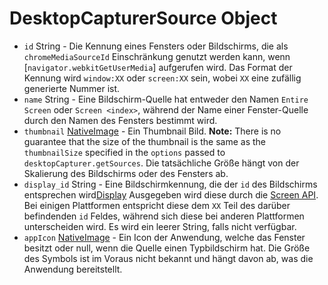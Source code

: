 # DesktopCapturerSource Object

* `id` String - Die Kennung eines Fensters oder Bildschirms, die als `chromeMediaSourceId` Einschränkung genutzt werden kann, wenn [`navigator.webkitGetUserMedia`] aufgerufen wird. Das Format der Kennung wird `window:XX` oder `screen:XX` sein, wobei `XX` eine zufällig generierte Nummer ist.
* `name` String - Eine Bildschirm-Quelle hat entweder den Namen `Entire Screen` oder `Screen <index>`, während der Name einer Fenster-Quelle durch den Namen des Fensters bestimmt wird.
* `thumbnail` [NativeImage](../native-image.md) - Ein Thumbnail Bild. **Note:** There is no guarantee that the size of the thumbnail is the same as the `thumbnailSize` specified in the `options` passed to `desktopCapturer.getSources`. Die tatsächliche Größe hängt von der Skalierung des Bildschirms oder des Fensters ab.
* `display_id` String - Eine Bildschirmkennung, die der `id` des Bildschirms entsprechen wird[Display](display.md) Ausgegeben wird diese durch die [Screen API](../screen.md). Bei einigen Plattformen entspricht diese dem `XX` Teil des darüber befindenden `id` Feldes, während sich diese bei anderen Plattformen unterscheiden wird. Es wird ein leerer String, falls nicht verfügbar.
* `appIcon` [NativeImage](../native-image.md) - Ein Icon der Anwendung, welche das Fenster besitzt oder null, wenn die Quelle einen Typbildschirm hat. Die Größe des Symbols ist im Voraus nicht bekannt und hängt davon ab, was die Anwendung bereitstellt.
